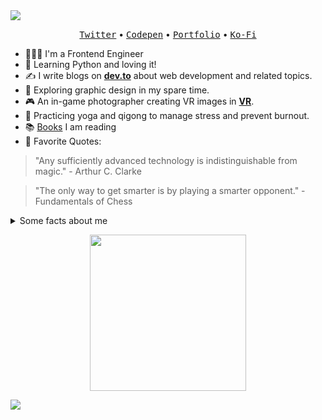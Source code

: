 
<img src="https://res.cloudinary.com/highflyer910/image/upload/v1595978137/meeee_qlardj.png" >


<p align="center">
    <a href="https://twitter.com/highflyer910"><kbd>Twitter</kbd></a> •
    <a href="https://codepen.io/HighFlyer/" alt="Codepen"><kbd>Codepen</kbd></a> •
    <a href="https://highflyer910.github.io/" alt="My site"><kbd>Portfolio</kbd></a> •
    <a href="https://ko-fi.com/highflyer910" alt="Buy me a coffee"><kbd>Ko-Fi</kbd></a>
  </p>

- 👩🏻‍💻 I'm a Frontend Engineer
- 🌱 Learning Python and loving it!
- ✍️ I write blogs on **[dev.to](https://dev.to/highflyer910)** about web development and related topics. 
- 🎨 Exploring graphic design in my spare time.
- 🎮 An in-game photographer  creating VR images in **[VR](https://ingame-photography.netlify.app/)**.
- 🧘 Practicing yoga and qigong to manage stress and prevent burnout.
- 📚 [Books](https://highflyer.notion.site/62d3175fce984f4a8e5c5e5ebc00975f?v=1fe86795e6d84aeb8699284329989aa9&pvs=4) I am reading
- 💬 Favorite Quotes:
> "Any sufficiently advanced technology is indistinguishable from magic." - Arthur C. Clarke

> "The only way to get smarter is by playing a smarter opponent." - Fundamentals of Chess

<!--[![spotify-github-profile](https://spotify-github-profile.vercel.app/api/view?uid=22smz5hni4thxjww45b2lmdjq&cover_image=true&theme=novatorem)](https://spotify-github-profile.vercel.app/api/view?uid=22smz5hni4thxjww45b2lmdjq&redirect=true)-->

  <details>
    <summary>Some facts about me</summary>
   <img src="https://github-readme-stats.vercel.app/api?username=highflyer910&show_icons=true&hide=[%22issues%22]&theme=radical" alt="highflyer910" /> 
  </details>


<p align="center">
  <img width="250" src="https://media.giphy.com/media/KFcA9XBoottEw4Jv86/giphy.gif" width="180">
</p>

![](https://komarev.com/ghpvc/?username=highflyer910&color=yellow)


<!--

- 🔭 I’m currently working on ...
- 🌱 I’m currently learning ...
- 👯 I’m looking to collaborate on ...
- 🤔 I’m looking for help with ...
- 💬 Ask me about ...
- 📫 How to reach me: ...
- 😄 Pronouns: ...
- ⚡ Fun fact: ...
-->


